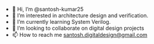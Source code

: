 - 👋 Hi, I’m @santosh-kumar25
- 👀 I’m interested in architecture design and verification.
- 🌱 I’m currently learning System Verilog.
- 💞️ I’m looking to collaborate on digital design projects
- 📫 How to reach me santosh.digitaldesign@gmail.com

<!---
santosh-kumar25/santosh-kumar25 is a ✨ special ✨ repository because its `README.md` (this file) appears on your GitHub profile.
You can click the Preview link to take a look at your changes.
--->
